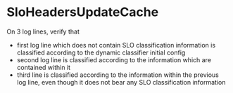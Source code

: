 # SloHeadersUpdateCache

On 3 log lines, verify that
- first log line which does not contain SLO classification information is classified according to the dynamic classifier initial config
- second log line is classified according to the information which are contained within it
- third line is classified according to the information within the previous log line, even though it does not bear any SLO classification information
